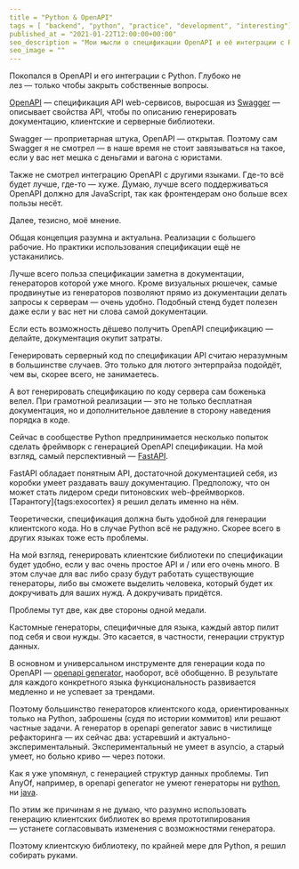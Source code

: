 ```yaml
---
title = "Python & OpenAPI"
tags = [ "backend", "python", "practice", "development", "interesting"]
published_at = "2021-01-22T12:00:00+00:00"
seo_description = "Мои мысли о спецификации OpenAPI и её интеграции с Python."
seo_image = ""
---
```


Покопался в OpenAPI и его интеграции с Python. Глубоко не лез — только чтобы закрыть собственные вопросы.

[OpenAPI](https://en.wikipedia.org/wiki/OpenAPI_Specification) — спецификация API web-сервисов, выросшая из [Swagger](https://swagger.io/) — описывает свойства API, чтобы по описанию генерировать документацию, клиентские и серверные библиотеки.

Swagger — проприетарная штука, OpenAPI — открытая. Поэтому сам Swagger я не смотрел — в наше время не стоит завязываться на такое, если у вас нет мешка с деньгами и вагона с юристами.

Также не смотрел интеграцию OpenAPI с другими языками. Где-то всё будет лучше, где-то — хуже. Думаю, лучше всего поддерживаться OpenAPI должно для JavaScript, так как фронтендерам оно больше всех пользы несёт.

Далее, тезисно, моё мнение.

<!-- more -->

Общая концепция разумна и актуальна. Реализации с большего рабочие. Но практики использования спецификации ещё не устаканились.

Лучше всего польза спецификации заметна в документации, генераторов которой уже много. Кроме визуальных рюшечек, самые продвинутые из генераторов позволяют прямо из документации делать запросы к серверам — очень удобно. Подобный стенд будет полезен даже если у вас нет ни слова самой документации.

Если есть возможность дёшево получить OpenAPI спецификацию — делайте, документация окупит затраты.

Генерировать серверный код по спецификации API считаю неразумным в большинстве случаев. Это только для лютого энтерпрайза подойдёт, чем вы, скорее всего, не занимаетесь.

А вот генерировать спецификацию по коду сервера сам боженька велел. При грамотной реализации — это не только бесплатная документация, но и дополнительное давление в сторону наведения порядка в коде.

Сейчас в сообществе Python предпринимается несколько попыток сделать фреймворк с генерацией OpenAPI спецификации. На мой взгляд, самый перспективный — [FastAPI](https://fastapi.tiangolo.com/).

FastAPI обладает понятным API, достаточной документацией себя, из коробки умеет раздавать вашу документацию. Предположу, что он может стать лидером среди питоновских web-фреймворков. [Тарантогу]{tags:exocortex} я решил делать именно на нём.

Теоретически, спецификация должна быть удобной для генерации клиентского кода. Но в случае Python всё не радужно. Скорее всего в других языках тоже есть проблемы.

На мой взгляд, генерировать клиентские библиотеки по спецификации будет удобно, если у вас очень простое API и / или его очень много. В этом случае для вас либо сразу будут работать существующие генераторы, либо вы сможете выделить человека, который будет их докручивать для ваших нужд. А докручивать придётся.

Проблемы тут две, как две стороны одной медали.

Кастомные генераторы, специфичные для языка, каждый автор пилит под себя и свои нужды. Это касается, в частности, генерации структур данных.

В основном и универсальном инструменте для генерации кода по OpenAPI — [openapi generator](https://openapi-generator.tech/), наоборот, всё обобщенно. В результате для каждого конкретного языка функциональность развивается медленно и не успевает за трендами.

Поэтому большинство генераторов клиентского кода, ориентированных только на Python, заброшены (судя по истории коммитов) или решают частные задачи. А генератор в openapi generator завис в чистилище рефакторинга — их сейчас два: устаревший и актуально-экспериментальный. Экспериментальный не умеет в asyncio, а старый умеет, но больно криво — через потоки.

Как я уже упомянул, с генерацией структур данных проблемы. Тип AnyOf, например, в openapi generator не умеют генераторы ни [python](https://github.com/OpenAPITools/openapi-generator/issues/7815), ни [java](https://github.com/OpenAPITools/openapi-generator/issues/7414).

По этим же причинам я не думаю, что разумно использовать генерацию клиентских библиотек во время прототипирования — устанете согласовывать изменения с возможностями генератора.

Поэтому клиентскую библиотеку, по крайней мере для Python, я решил собирать руками.
